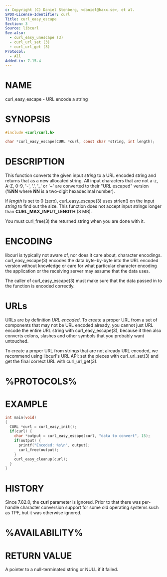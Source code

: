 ```yaml
---
c: Copyright (C) Daniel Stenberg, <daniel@haxx.se>, et al.
SPDX-License-Identifier: curl
Title: curl_easy_escape
Section: 3
Source: libcurl
See-also:
  - curl_easy_unescape (3)
  - curl_url_set (3)
  - curl_url_get (3)
Protocol:
  - All
Added-in: 7.15.4
---
```


# NAME

curl_easy_escape - URL encode a string

# SYNOPSIS

~~~c
#include <curl/curl.h>

char *curl_easy_escape(CURL *curl, const char *string, int length);
~~~

# DESCRIPTION

This function converts the given input *string* to a URL encoded string and
returns that as a new allocated string. All input characters that are not a-z,
A-Z, 0-9, '-', '.', '_' or '~' are converted to their "URL escaped" version
(**%NN** where **NN** is a two-digit hexadecimal number).

If *length* is set to 0 (zero), curl_easy_escape(3) uses strlen() on the input
*string* to find out the size. This function does not accept input strings
longer than **CURL_MAX_INPUT_LENGTH** (8 MB).

You must curl_free(3) the returned string when you are done with it.

# ENCODING

libcurl is typically not aware of, nor does it care about, character
encodings. curl_easy_escape(3) encodes the data byte-by-byte into the
URL encoded version without knowledge or care for what particular character
encoding the application or the receiving server may assume that the data
uses.

The caller of curl_easy_escape(3) must make sure that the data passed in
to the function is encoded correctly.

# URLs

URLs are by definition *URL encoded*. To create a proper URL from a set of
components that may not be URL encoded already, you cannot just URL encode the
entire URL string with curl_easy_escape(3), because it then also converts
colons, slashes and other symbols that you probably want untouched.

To create a proper URL from strings that are not already URL encoded, we
recommend using libcurl's URL API: set the pieces with curl_url_set(3) and get
the final correct URL with curl_url_get(3).

# %PROTOCOLS%

# EXAMPLE

~~~c
int main(void)
{
  CURL *curl = curl_easy_init();
  if(curl) {
    char *output = curl_easy_escape(curl, "data to convert", 15);
    if(output) {
      printf("Encoded: %s\n", output);
      curl_free(output);
    }
    curl_easy_cleanup(curl);
  }
}
~~~

# HISTORY

Since 7.82.0, the **curl** parameter is ignored. Prior to that there was
per-handle character conversion support for some old operating systems such as
TPF, but it was otherwise ignored.

# %AVAILABILITY%

# RETURN VALUE

A pointer to a null-terminated string or NULL if it failed.
